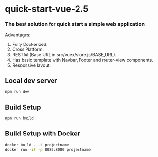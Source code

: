 # quick-start-vue-2.5
### The best solution for quick start a simple web application
Advantages:
1. Fully Dockerized.
2. Cross Platform.
3. RESTful (Base URL in src/vuex/store.js/BASE_URL).
4. Has basic template with Navbar, Footer and router-view components.
5. Responsive layout.

## Local dev server

``` bash
npm run dev
```

## Build Setup

``` bash
npm run build
```

## Build Setup with Docker

``` bash
docker build . -t projectname
docker run -it -p 8080:8080 projectname
```


